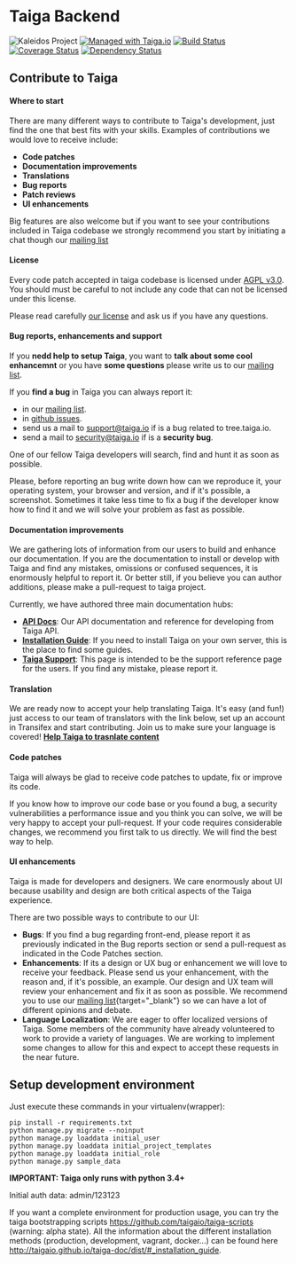 # Taiga Backend #

![Kaleidos Project](http://kaleidos.net/static/img/badge.png "Kaleidos Project")
[![Managed with Taiga.io](https://taiga.io/media/support/attachments/article-22/banner-gh.png)](https://taiga.io "Managed with Taiga.io")
[![Build Status](https://travis-ci.org/taigaio/taiga-back.svg?branch=master)](https://travis-ci.org/taigaio/taiga-back "Build Status")
[![Coverage Status](https://coveralls.io/repos/taigaio/taiga-back/badge.svg?branch=master)](https://coveralls.io/r/taigaio/taiga-back?branch=master "Coverage Status")
[![Dependency Status](https://www.versioneye.com/user/projects/561bd091a193340f32001464/badge.svg?style=flat)](https://www.versioneye.com/user/projects/561bd091a193340f32001464)


## Contribute to Taiga ##

#### Where to start ####

There are many different ways to contribute to Taiga's development, just find the one that best fits with your skills. Examples of contributions we would love to receive include:

- **Code patches**
- **Documentation improvements**
- **Translations**
- **Bug reports**
- **Patch reviews**
- **UI enhancements**

Big features are also welcome but if you want to see your contributions included in Taiga codebase we strongly recommend you start by initiating a chat though our [mailing list](http://groups.google.co.uk/d/forum/taigaio)


#### License ####

Every code patch accepted in taiga codebase is licensed under [AGPL v3.0](http://www.gnu.org/licenses/agpl-3.0.html). You should must be careful to not include any code that can not be licensed under this license. 

Please read carefully [our license](https://github.com/taigaio/taiga-back/blob/master/LICENSE) and ask us if you have any questions.


#### Bug reports, enhancements and support ####

If you **nedd help to setup Taiga**, you want to **talk about some cool enhancemnt** or you have **some questions** please write us to our [mailing list](http://groups.google.com/d/forum/taigaio).

If you **find a bug** in Taiga you can always report it:

- in our [mailing list](http://groups.google.com/d/forum/taigaio).
- in [github issues](https://github.com/taigaio/taiga-back/issues). 
- send us a mail to support@taiga.io if is a bug related to tree.taiga.io.
- send a mail to security@taiga.io if is a **security bug**.

One of our fellow Taiga developers will search, find and hunt it as soon as possible.

Please, before reporting an bug write down how can we reproduce it, your operating system, your browser and version, and if it's possible, a screenshot. Sometimes it take less time to fix a bug if the developer know how to find it and we will solve your problem as fast as possible.


#### Documentation improvements ####

We are gathering lots of information from our users to build and enhance our documentation. If you are the documentation to install or develop with Taiga and find any mistakes, omissions or confused sequences, it is enormously helpful to report it. Or better still, if you believe you can author additions, please make a pull-request to taiga project. 

Currently, we have authored three main documentation hubs:

- **[API Docs](https://github.com/taigaio/taiga-doc)**: Our API documentation and reference for developing from Taiga API.
- **[Installation Guide](https://github.com/taigaio/taiga-doc)**: If you need to install Taiga on your own server, this is the place to find some guides.
- **[Taiga Support](https://github.com/taigaio/taiga-doc)**: This page is intended to be the support reference page for the users. If you find any mistake, please report it.


#### Translation ####

We are ready now to accept your help translating Taiga. It's easy (and fun!) just access to our team of translators with the link below, set up an account in Transifex and start contributing. Join us to make sure your language is covered! **[Help Taiga to trasnlate content](https://www.transifex.com/signup/ "Help Taiga to trasnlatecontent")**


#### Code patches ####

Taiga will always be glad to receive code patches to update, fix or improve its code. 

If you know how to improve our code base or you found a bug, a security vulnerabilities a performance issue and you think you can solve, we will be very happy to accept your pull-request. If your code requires considerable changes, we recommend you first  talk to us directly. We will find the best way to help.


#### UI enhancements ####

Taiga is made for developers and designers. We care enormously about UI because usability and design are both critical aspects of the Taiga experience. 

There are two possible ways to contribute to our UI:
- **Bugs**: If you find a bug regarding front-end, please report it as previously indicated in the Bug reports section or send a pull-request as indicated in the Code Patches section.
- **Enhancements**: If its a design or UX bug or enhancement we will love to receive your feedback. Please send us your enhancement, with the reason and, if it's possible, an example. Our design and UX team will review your enhancement and fix it as soon as possible. We recommend you to use our [mailing list](http://groups.google.co.uk/d/forum/taigaio){target="_blank"} so we can have a lot of different opinions and debate.
- **Language Localization**: We are eager to offer localized versions of Taiga. Some members of the community have already volunteered to work to provide a variety of languages. We are working to implement some changes to allow for this and expect to accept these requests in the near future.


## Setup development environment ##

Just execute these commands in your virtualenv(wrapper):

```
pip install -r requirements.txt
python manage.py migrate --noinput
python manage.py loaddata initial_user
python manage.py loaddata initial_project_templates
python manage.py loaddata initial_role
python manage.py sample_data
```

**IMPORTANT: Taiga only runs with python 3.4+**

Initial auth data: admin/123123

If you want a complete environment for production usage, you can try the taiga bootstrapping
scripts https://github.com/taigaio/taiga-scripts (warning: alpha state). All the information about the different installation methods (production, development, vagrant, docker...) can be found here http://taigaio.github.io/taiga-doc/dist/#_installation_guide. 

